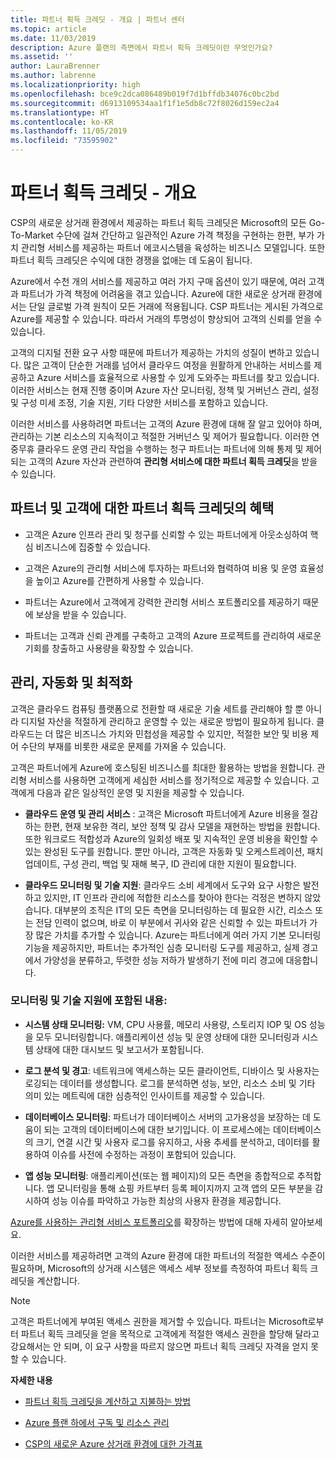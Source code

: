 ```yaml
---
title: 파트너 획득 크레딧 - 개요 | 파트너 센터
ms.topic: article
ms.date: 11/03/2019
description: Azure 플랜의 측면에서 파트너 획득 크레딧이란 무엇인가요?
ms.assetid: ''
author: LauraBrenner
ms.author: labrenne
ms.localizationpriority: high
ms.openlocfilehash: bce9c2dca086489b019f7d1bffdb34076c0bc2bd
ms.sourcegitcommit: d6913109534aa1f1f1e5db8c72f8026d159ec2a4
ms.translationtype: HT
ms.contentlocale: ko-KR
ms.lasthandoff: 11/05/2019
ms.locfileid: "73595902"
---
```

# <a name="partner-earned-credit---overview"></a>파트너 획득 크레딧 - 개요

CSP의 새로운 상거래 환경에서 제공하는 파트너 획득 크레딧은 Microsoft의 모든 Go-To-Market 수단에 걸쳐 간단하고 일관적인 Azure 가격 책정을 구현하는 한편, 부가 가치 관리형 서비스를 제공하는 파트너 에코시스템을 육성하는 비즈니스 모델입니다. 또한 파트너 획득 크레딧은 수익에 대한 경쟁을 없애는 데 도움이 됩니다. 

Azure에서 수천 개의 서비스를 제공하고 여러 가지 구매 옵션이 있기 때문에, 여러 고객과 파트너가 가격 책정에 어려움을 겪고 있습니다. Azure에 대한 새로운 상거래 환경에서는 단일 글로벌 가격 원칙이 모든 거래에 적용됩니다. CSP 파트너는 게시된 가격으로 Azure를 제공할 수 있습니다. 따라서 거래의 투명성이 향상되어 고객의 신뢰를 얻을 수 있습니다. 

고객의 디지털 전환 요구 사항 때문에 파트너가 제공하는 가치의 성질이 변하고 있습니다. 많은 고객이 단순한 거래를 넘어서 클라우드 여정을 원활하게 안내하는 서비스를 제공하고 Azure 서비스를 효율적으로 사용할 수 있게 도와주는 파트너를 찾고 있습니다. 이러한 서비스는 현재 진행 중이며 Azure 자산 모니터링, 정책 및 거버넌스 관리, 설정 및 구성 미세 조정, 기술 지원, 기타 다양한 서비스를 포함하고 있습니다. 

이러한 서비스를 사용하려면 파트너는 고객의 Azure 환경에 대해 잘 알고 있어야 하며, 관리하는 기본 리소스의 지속적이고 적절한 거버넌스 및 제어가 필요합니다. 이러한 연중무휴 클라우드 운영 관리 작업을 수행하는 청구 파트너는 파트너에 의해 통제 및 제어되는 고객의 Azure 자산과 관련하여 **관리형 서비스에 대한 파트너 획득 크레딧**을 받을 수 있습니다. 


## <a name="benefits-of-the-partner-earned-credit-for-partners-and-customers"></a>파트너 및 고객에 대한 파트너 획득 크레딧의 혜택

- 고객은 Azure 인프라 관리 및 청구를 신뢰할 수 있는 파트너에게 아웃소싱하여 핵심 비즈니스에 집중할 수 있습니다.

- 고객은 Azure의 관리형 서비스에 투자하는 파트너와 협력하여 비용 및 운영 효율성을 높이고 Azure를 간편하게 사용할 수 있습니다.

- 파트너는 Azure에서 고객에게 강력한 관리형 서비스 포트폴리오를 제공하기 때문에 보상을 받을 수 있습니다.  

- 파트너는 고객과 신뢰 관계를 구축하고 고객의 Azure 프로젝트를 관리하여 새로운 기회를 창출하고 사용량을 확장할 수 있습니다. 

## <a name="manage-automate-and-optimize"></a>관리, 자동화 및 최적화

고객은 클라우드 컴퓨팅 플랫폼으로 전환할 때 새로운 기술 세트를 관리해야 할 뿐 아니라 디지털 자산을 적절하게 관리하고 운영할 수 있는 새로운 방법이 필요하게 됩니다. 클라우드는 더 많은 비즈니스 가치와 민첩성을 제공할 수 있지만, 적절한 보안 및 비용 제어 수단의 부재를 비롯한 새로운 문제를 가져올 수 있습니다. 

고객은 파트너에게 Azure에 호스팅된 비즈니스를 최대한 활용하는 방법을 원합니다. 관리형 서비스를 사용하면 고객에게 세심한 서비스를 정기적으로 제공할 수 있습니다. 고객에게 다음과 같은 일상적인 운영 및 지원을 제공할 수 있습니다.

- **클라우드 운영 및 관리 서비스** : 고객은 Microsoft 파트너에게 Azure 비용을 절감하는 한편, 현재 보유한 격리, 보안 정책 및 감사 모델을 재현하는 방법을 원합니다. 또한 워크로드 적합성과 Azure의 일회성 배포 및 지속적인 운영 비용을 확인할 수 있는 완성된 도구를 원합니다. 뿐만 아니라, 고객은 자동화 및 오케스트레이션, 패치 업데이트, 구성 관리, 백업 및 재해 복구, ID 관리에 대한 지원이 필요합니다. 

- **클라우드 모니터링 및 기술 지원**: 클라우드 소비 세계에서 도구와 요구 사항은 발전하고 있지만, IT 인프라 관리에 적합한 리소스를 찾아야 한다는 걱정은 변하지 않았습니다. 대부분의 조직은 IT의 모든 측면을 모니터링하는 데 필요한 시간, 리소스 또는 전담 인력이 없으며, 바로 이 부분에서 귀사와 같은 신뢰할 수 있는 파트너가 가장 많은 가치를 추가할 수 있습니다. Azure는 파트너에게 여러 가지 기본 모니터링 기능을 제공하지만, 파트너는 추가적인 심층 모니터링 도구를 제공하고, 실제 경고에서 가양성을 분류하고, 뚜렷한 성능 저하가 발생하기 전에 미리 경고에 대응합니다. 


### <a name="included-in-monitoring-and-technical-support"></a>모니터링 및 기술 지원에 포함된 내용:

- **시스템 상태 모니터링:** VM, CPU 사용률, 메모리 사용량, 스토리지 IOP 및 OS 성능을 모두 모니터링합니다. 애플리케이션 성능 및 운영 상태에 대한 모니터링과 시스템 상태에 대한 대시보드 및 보고서가 포함됩니다.

- **로그 분석 및 경고**: 네트워크에 액세스하는 모든 클라이언트, 디바이스 및 사용자는 로깅되는 데이터를 생성합니다. 로그를 분석하면 성능, 보안, 리소스 소비 및 기타 의미 있는 메트릭에 대한 심층적인 인사이트를 제공할 수 있습니다.

- **데이터베이스 모니터링**: 파트너가 데이터베이스 서버의 고가용성을 보장하는 데 도움이 되는 고객의 데이터베이스에 대한 보기입니다. 이 프로세스에는 데이터베이스의 크기, 연결 시간 및 사용자 로그를 유지하고, 사용 추세를 분석하고, 데이터를 활용하여 이슈를 사전에 수정하는 과정이 포함되어 있습니다.

- **앱 성능 모니터링**: 애플리케이션(또는 웹 페이지)의 모든 측면을 종합적으로 추적합니다. 앱 모니터링을 통해 쇼핑 카트부터 등록 페이지까지 고객 앱의 모든 부분을 감시하여 성능 이슈를 파악하고 가능한 최상의 사용자 환경을 제공합니다.

[Azure를 사용하는 관리형 서비스 포트폴리오](https://partner.microsoft.com/campaigns/cloud-playbooks-thank-you)를 확장하는 방법에 대해 자세히 알아보세요.

이러한 서비스를 제공하려면 고객의 Azure 환경에 대한 파트너의 적절한 액세스 수준이 필요하며, Microsoft의 상거래 시스템은 액세스 세부 정보를 측정하여 파트너 획득 크레딧을 계산합니다.  

>[!Note]
>고객은 파트너에게 부여된 액세스 권한을 제거할 수 있습니다. 파트너는 Microsoft로부터 파트너 획득 크레딧을 얻을 목적으로 고객에게 적절한 액세스 권한을 할당해 달라고 강요해서는 안 되며, 이 요구 사항을 따르지 않으면 파트너 획득 크레딧 자격을 얻지 못할 수 있습니다.

**자세한 내용**

- [파트너 획득 크레딧을 계산하고 지불하는 방법](partner-earned-credit-explanation.md)

- [Azure 플랜 하에서 구독 및 리소스 관리](azure-plan-manage.md)

- [CSP의 새로운 Azure 상거래 환경에 대한 가격표](azure-plan-price-list.md)

